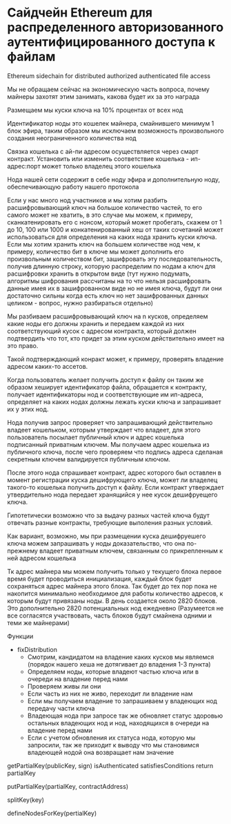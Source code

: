 
# Сайдчейн Ethereum для распределенного авторизованного аутентифицированного доступа к файлам

Ethereum sidechain for distributed authorized authenticated file access


Мы не обращаем сейчас на экономическую часть вопроса, почему майнеры захотят этим занимать, какова будет их за это награда

Размещаем мы куски ключа на 10% процентах от всех нод

Идентификатор ноды это кошелек майнера, смайнившего минимум 1 блок эфира, таким образом мы исключаем возможность произвольного создания неограниченного количества нод

Связка кошелька с ай-пи адресом осуществляется через смарт контракт. Установить или изменить соответствие кошелька - ип-адрес:порт может только владелец этого кошелька

Нода нашей сети содержит в себе ноду эфира и дополнительную ноду, обеспечивающую работу нашего протокола

Если у нас много нод участников и мы хотим разбить расшифровывающий ключ на большое количество частей, то его самого может не хватить, в это случае мы можем, к примеру, сканкатенировать его с нонсом, который может пробегать, скажем от 1 до 10, 100 или 1000 и конкатенированный хеш от таких сочетаний может использоваться для определения на каких нода хранить куски ключа. Если мы хотим хранить ключ на большем количестве нод чем, к примеру, количество бит в ключе мы может дополнить его произвольным количеством бит, зашифровать эту последовательность, получив длинную строку, которую распределим по нодам а ключ для расшифровки хранить в открытом виде (тут нужно подумать, алгоритмы шифрования рассчитаны на то что нельзя расшифровать данные имея их в зашифрованном виде но не имея ключа, будут ли они достаточно сильны когда есть ключ но нет зашифрованных данных целиком - вопрос, нужно разбираться отдельно)

Мы разбиваем расшифровывающий ключ на n кусков, определяем какие ноды его должны хранить и передаем каждой из них соответствующий кусок с адресом контракта, который должен подтвердить что тот, кто придет за этим куском действительно имеет на это право.

Такой подтверждающий конракт может, к примеру, проверять владение адресом каких-то ассетов.

Когда пользователь желает получить доступ к файлу он таким же образом хеширует идентификатор файла, обращается к контракту, получает идентификаторы нод и соответствующие им ип-адреса, определяет на каких нодах должны лежать куски ключа и запрашивает их у этих нод.

Нода получив запрос проверяет что запрашивающий действительно владеет кошельком, которым утверждает что владеет, для этого пользователь посылает публичный ключ и адрес кошелька подписанный приватным ключем. Мы получаем адрес кошелька из публичного ключа, после чего проверяем что подпись адреса сделаная секретным ключем валидируется публичным ключом.

После этого нода спрашивает контракт, адрес которого был оставлен в момент регистрации куска дешифрующего ключа, может ли владелец такого-то кошелька получить доступ к файлу. Если контракт утверждает утвердительно нода передает хранящийся у нее кусок дешифруещего ключа.

Гипотетически возможно что за выдачу разных частей ключа будут отвечать разные контракты, требующие выполения разных условий.

Как вариант, возможно, мы при размещении куска дешифруешего ключа можем запрашивать у ноды доказательство, что она по-прежнему владеет приватным ключем, связанным со прикрепленным к ней адресом кошелька

Тк адрес майнера мы можем получить только у текущего блока первое время будет проводиться инициализация, каждый блок будет сохраняться адрес майнера этого блока. Так будет до тех пор пока не накопится минимально необходимое для работы количество адресов, к которым будут привязаны ноды. В день создается около 2820 блоков. Это дополнительно 2820 потенциальных нод ежедневно (Разумеется не все согласятся участвовать, часть блоков будут смайнена одними и теми же майнерами) 

Функции
* fixDistribution
  * Смотрим, кандидатом на владение каких кусков мы являемся (порядок нашего хеша не дотягивает до владения 1-3 пункта)
  * Определяем ноды, которые владеют частью ключа или в очереди на владение перед нами
  * Проверяем живы ли они
  * Если часть из них не живо, переходит ли владение нам
  * Если мы получаем владение то запрашиваем у владеющих нод передачу части ключа
  * Владеющая нода при запросе так же обновляет статус здоровью остальных владеющих нод и нод, находящихся в очереди на владение перед нами
  * Если с учетом обновления их статуса нода, которую мы запросили, так же приходит к выводу что мы становимся владеющей нодой она возвращает нам значение

getPartialKey(publicKey, sign)
	isAuthenticated
	satisfiesConditions
	return partialKey

putPartialKey(partialKey, contractAddress)

splitKey(key)

defineNodesForKey(pertialKey)
